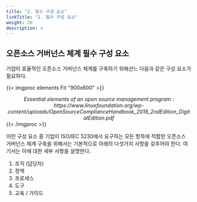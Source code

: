 ```yaml
---
title: "2. 필수 구성 요소"
linkTitle: "2. 필수 구성 요소"
weight: 20
description: >
---
```


## 오픈소스 거버넌스 체계 필수 구성 요소

기업이 효율적인 오픈소스 거버넌스 체계를 구축하기 위해선느 다음과 같은 구성 요소가 필요하다. 

{{< imgproc elements Fit "900x600" >}}
<center><i>Essential elements of an open source management program : https://www.linuxfoundation.org/wp-content/uploads/OpenSourceComplianceHandbook_2018_2ndEdition_DigitalEdition.pdf</i></center>
{{< /imgproc >}}

이런 구성 요소 중 기업이 ISO/IEC 5230에서 요구하는 모든 항목에 적합한 오픈소스 거버넌스 체계 구축을 위해서는 기본적으로 아래의 다섯가지 사항을 갖추어야 한다. 여기서는 이에 대한 세부 사항을 설명한다. 

1. 조직 (담당자)
2. 정책
3. 프로세스
4. 도구
5. 교육 / 가이드
